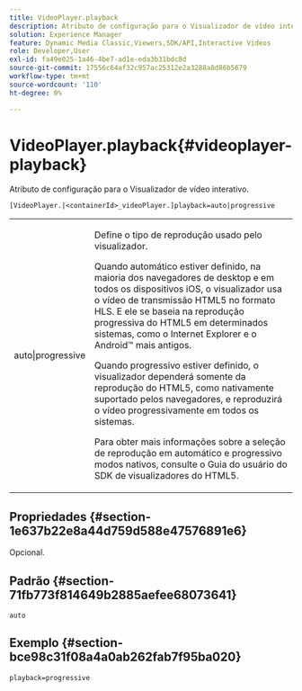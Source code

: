 ```yaml
---
title: VideoPlayer.playback
description: Atributo de configuração para o Visualizador de vídeo interativo.
solution: Experience Manager
feature: Dynamic Media Classic,Viewers,SDK/API,Interactive Videos
role: Developer,User
exl-id: fa49e025-1a46-4be7-ad1e-eda3b31bdc8d
source-git-commit: 17556c64af32c957ac25312e2a3288a8d86b5679
workflow-type: tm+mt
source-wordcount: '110'
ht-degree: 0%

---
```


# VideoPlayer.playback{#videoplayer-playback}

Atributo de configuração para o Visualizador de vídeo interativo.

`[VideoPlayer.|<containerId>_videoPlayer.]playback=auto|progressive`

<table id="table_441553CD34C94A58A9D7CBF772DEDDB6"> 
 <tbody> 
  <tr> 
   <td colname="col1"> <p> <span class="codeph"> auto|progressive</span> </p> </td> 
   <td colname="col2"> <p> Define o tipo de reprodução usado pelo visualizador. </p> <p>Quando <span class="codeph"> automático</span> estiver definido, na maioria dos navegadores de desktop e em todos os dispositivos iOS, o visualizador usa o vídeo de transmissão HTML5 no formato HLS. E ele se baseia na reprodução progressiva do HTML5 em determinados sistemas, como o Internet Explorer e o Android™ mais antigos. </p> <p>Quando <span class="codeph"> progressivo</span> estiver definido, o visualizador dependerá somente da reprodução do HTML5, como nativamente suportado pelos navegadores, e reproduzirá o vídeo progressivamente em todos os sistemas. </p> <p>Para obter mais informações sobre a seleção de reprodução em <span class="codeph"> automático</span> e <span class="codeph"> progressivo</span> modos nativos, consulte o Guia do usuário do SDK de visualizadores do HTML5. </p> </td> 
  </tr> 
 </tbody> 
</table>

## Propriedades {#section-1e637b22e8a44d759d588e47576891e6}

Opcional.

## Padrão {#section-71fb773f814649b2885aefee68073641}

`auto`

## Exemplo {#section-bce98c31f08a4a0ab262fab7f95ba020}

`playback=progressive`

